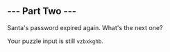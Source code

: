 ## --- Part Two ---

Santa's password expired again. What's the next one?

Your puzzle input is still `vzbxkghb`.
